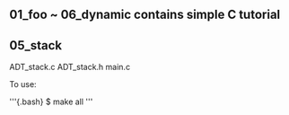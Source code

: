 ## 01_foo ~ 06_dynamic contains simple C tutorial  
## 05_stack  

ADT_stack.c
ADT_stack.h
main.c

To use:  

'''{.bash}
$ make all
'''